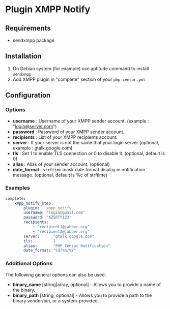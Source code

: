 Plugin XMPP Notify
==================

Requirements
------------

- sendxmpp package 

Installation
------------

1. On Debian system (for example) use aptitude command to install `sendxmpp` 
2. Add XMPP plugin in "complete" section of your `php-censor.yml`

Configuration
-------------

### Options

* **username** : Username of your XMPP sender account. (example : "login@server.com")
* **password** : Password of your XMPP sender account.
* **recipients** : List of your XMPP recipients account.
* **server** : If your server is not the same that your login server (optional, example : gtalk.google.com)
* **tls** : Set 1 to enable TLS connection or 0 to disable it. (optional, default is 0)
* **alias** : Alias of your sender account. (optional)
* **date_format** : `strftime` mask date format display in notification message. (optional, default is %c of strftime) 

### Examples

```yml
complete:
    xmpp_notify_step:
        plugin:   xmpp_notify
        username: "login@gmail.com"
        password: "AZERTY123"
        recipients:
            - "recipient1@jabber.org"
            - "recipient2@jabber.org"    
        server:      "gtalk.google.com"
        tls:         1
        alias:       "PHP Censor Notification"
        date_format: "%d/%m/%Y"
```

### Additional Options

The following general options can also be used: 

* **binary_name** [string|array, optional] - Allows you to provide a name of the binary.
* **binary_path** [string, optional] - Allows you to provide a path to the binary vendor/bin, or a system-provided.
